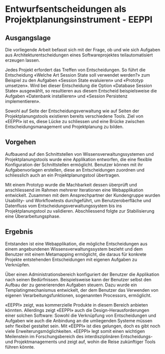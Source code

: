 Entwurfsentscheidungen als Projektplanungsinstrument - EEPPI
============================================================


Ausgangslage
------------

Die vorliegende Arbeit befasst sich mit der Frage,
ob und wie sich Aufgaben aus Architekturentscheidungen eines Softwareprojektes teilautomatisiert erzeugen lassen.

Jedes Projekt erfordert das Treffen von Entscheidungen.
So führt die Entscheidung «Welche Art Session State soll verwendet werden?» zum Beispiel zu den Aufgaben
«Session State evaluieren» und «Prototyp umsetzen».
Wird bei dieser Entscheidung die Option «Database Session State» ausgewählt,
so resultieren aus diesem Entscheid beispielsweise die Aufgaben «Datenbank installieren» und
«Session Persistenz implementieren».

Sowohl auf Seite der Entscheidungsverwaltung wie auf Seiten der Projektplanungstools existieren bereits verschiedene Tools.
Ziel von «EEPPI» ist es, diese Lücke zu schliessen und eine Brücke zwischen Entscheidungsmanagement und Projektplanung zu bilden.


Vorgehen
--------

Aufbauend auf den Schnittstellen von Wissensverwaltungssystemen und Projektplanungstools wurde eine Applikation entworfen,
die eine flexible Konfiguration der Schnittstellen ermöglicht.
Benutzer können mit ihr Aufgabenvorlagen erstellen, diese an Entscheidungen zuordnen und schliesslich auch an ein Projektplanungstool übertragen.

Mit einem Prototyp wurde die Machbarkeit dessen überprüft
und anschliessend im Rahmen mehrerer Iterationen eine Webapplikation entwickelt.
Zusammen mit dem Ansprechpartner der Kundengruppe wurden Usability- und Workflowtests durchgeführt, um Benutzeroberfläche
und Datenfluss vom Entscheidungsverwaltungssystem bis ins Projektplanungstool zu validieren.
Abschliessend folgte zur Stabilisierung eine Überarbeitungsphase.


Ergebnis
--------

Entstanden ist eine Webapplikation, die mögliche Entscheidungen aus einem angebundenen Wissensverwaltungssystem bezieht
und dem Benutzer mit einem Metamapping ermöglicht,
die daraus für konkrete Projekte entstehenden Entscheidungen mit eigenen Aufgaben zu Verknüpfen.

Über einen  Administrationsbereich konfiguriert der Benutzer die Applikation nach seinen Bedürfnissen.
Beispielsweise kann der Benutzer selbst den Aufbau der zu generierenden Aufgaben steuern. Dazu wurde ein Templatingmechanismus entwickelt,
der dem Benutzer das Verwenden von eigenen Verarbeitungsfunktionen, sogenannten Processors, ermöglicht.

«EEPPI» zeigt, was kommerzielle Produkte in diesem Bereich anbieten könnten.
Allerdings zeigt «EEPPI» auch die Design-Herausforderungen einer solchen Software:
Sowohl die Verknüpfung von Entscheidungen und Aufgaben wie auch die Anbindung an die umliegenden Systeme müssen sehr flexibel gestaltet sein.
Mit «EEPPI» ist dies gelungen, doch es gibt noch viele Erweiterungsmöglichkeiten.
«EEPPI» legt somit einen wichtigen Meilenstein im Forschungsbereich des interdisziplinären Entscheidungs- und Projektmanagements und
zeigt auf, wohin die Reise zukünftiger Tools führen könnte.
